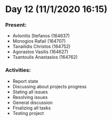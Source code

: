 # Day 12 (11/1/2020 16:15)

### Present:
* Avlonitis Stefanos (164637)
* Monogios Rafail (164707)
* Tanailidis Christos (164752)
* Agorastos Vasilis (164627)
* Tsantoulis Anastasios (164762)

### Activities:
* Report state
* Discussing about projects progress
* Stating all issues
* Resolving issues
* General discussion
* Finalizing all tasks
* Testing project

